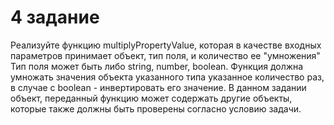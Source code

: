 # 4 задание
Реализуйте функцию multiplyPropertyValue, которая в качестве входных параметров принимает объект, тип поля, и количество ее "умножения"
Тип поля может быть либо string, number, boolean.
Функция должна умножать значения объекта указанного типа указанное количество раз, в случае с boolean - инвертировать его значение.
В данном задании объект, переданный функцию может содержать другие объекты, которые также должны быть проверены согласно условию задачи.